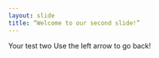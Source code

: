 ```yaml
---
layout: slide
title: “Welcome to our second slide!”
---
```

Your test two
Use the left arrow to go back!

